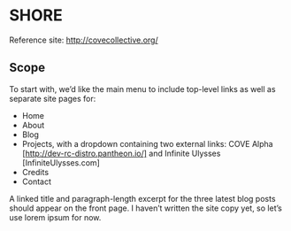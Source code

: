 # SHORE

Reference site: http://covecollective.org/

## Scope

To start with, we’d like the main menu to include top-level links as well as separate site pages for:

* Home
* About
* Blog
* Projects, with a dropdown containing two external links: COVE Alpha [http://dev-rc-distro.pantheon.io/] and Infinite Ulysses [InfiniteUlysses.com]
* Credits
* Contact

A linked title and paragraph-length excerpt for the three latest blog posts should appear on the front page. I haven’t written the site copy yet, so let’s use lorem ipsum for now.
